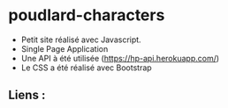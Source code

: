 # poudlard-characters

- Petit site réalisé avec Javascript.
- Single Page Application
- Une API à été utilisée (https://hp-api.herokuapp.com/)
- Le CSS a été réalisé avec Bootstrap

## Liens : 
